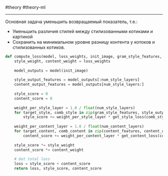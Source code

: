 #theory #theory-ml
 
---
Основная задача уменьшить возвращаемый показатель, т.е.:
- Уменьшить различия стилей между стилизованными котиками и картиной
- Сохранить на минимальном уровне разницу контента у котоков и стилизованных котиков.

```python
def compute_loss(model, loss_weights, init_image, gram_style_features, content_features):
    style_weight, content_weight = loss_weights
    
    model_outputs = model(init_image)
    
    style_output_features = model_outputs[:num_style_layers]
    content_output_features = model_outputs[num_style_layers:]
    
    style_score = 0
    content_score = 0
    
    weight_per_style_layer = 1.0 / float(num_style_layers)
    for target_style, comb_style in zip(gram_style_features, style_output_features):
        style_score += weight_per_style_layer * get_style_loss(comb_style[0], target_style)
    
    weight_per_content_layer = 1.0 / float(num_content_layers)
    for target_content, comb_content in zip(content_features, content_output_features):
        content_score += weight_per_content_layer * get_content_loss(comb_content[0], target_content)
    
    style_score *= style_weight
    content_score *= content_weight
    
    # Get total loss
    loss = style_score + content_score
    return loss, style_score, content_score
```
